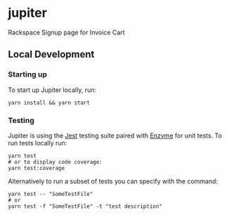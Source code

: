 # jupiter
Rackspace Signup page for Invoice Cart

## Local Development

### Starting up
To start up Jupiter locally, run:
```
yarn install && yarn start
```

### Testing
Jupiter is using the [Jest](https://jestjs.io/docs/en/getting-started) testing suite paired with [Enzyme](https://airbnb.io/enzyme/) for unit tests.
To run tests locally run:
```
yarn test 
# or to display code coverage:
yarn test:coverage
``` 


Alternatively to run a subset of tests you can specify with the command:
```
yarn test -- "SomeTestFile"
# or
yarn test -f "SomeTestFile" -t "test description" 
```


